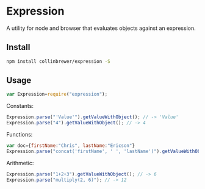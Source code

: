 # Expression
A utility for node and browser that evaluates objects against an expression.

## Install
```sh
npm install collinbrewer/expression -S
```

## Usage

```js
var Expression=require("expression");
```

Constants:
```javascript
Expression.parse("'Value'").getValueWithObject(); // -> 'Value'
Expression.parse("4").getValueWithObject(); // -> 4
```

Functions:
```javascript
var doc={firstName:"Chris", lastName:"Ericson"}
Expression.parse("concat('firstName', ' ', 'lastName')").getValueWithObject(doc); // -> "Chris Ericson"
```

Arithmetic:
```javascript
Expression.parse("1+2+3").getValueWithObject(); // -> 6
Expression.parse("multiply(2, 6)"); // -> 12
```
